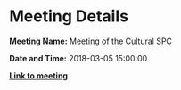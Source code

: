 # Meeting Details

**Meeting Name:** Meeting of the Cultural SPC

**Date and Time:** 2018-03-05 15:00:00

**<a href="https://www.limerick.ie/council/whats-on/meeting-cultural-spc-1" target="_blank">Link to meeting</a>**
